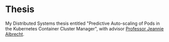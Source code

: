 # Thesis

My Distributed Systems thesis entitled "Predictive Auto-scaling of Pods in the
Kubernetes Container Cluster Manager", with advisor [Professor Jeannie
Albrecht](http://dept.cs.williams.edu/~jeannie/).
